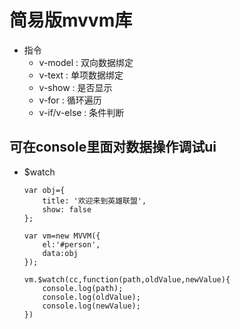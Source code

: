 # 简易版mvvm库 

 - 指令
    - v-model : 双向数据绑定
    - v-text : 单项数据绑定
    - v-show : 是否显示
    - v-for : 循环遍历
    - v-if/v-else : 条件判断
    
## 可在console里面对数据操作调试ui    
 - $watch
    
    ```
    var obj={
        title: '欢迎来到英雄联盟',
        show: false
    };
    
    var vm=new MVVM({
        el:'#person',
        data:obj
    });
    
    vm.$watch(cc,function(path,oldValue,newValue){
        console.log(path);
        console.log(oldValue);
        console.log(newValue);
    })
    
    ```